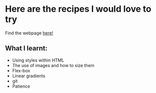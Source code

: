 # Here are the recipes I would love to try
Find the webpage [here!](https://queencyanide6.github.io/odin-recipes/)

## What I learnt:

- Using styles within HTML
- The use of images and how to size them
- Flex-box
- Linear gradients
- git
- Patience
